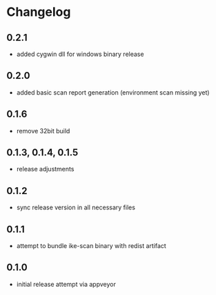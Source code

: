 # Changelog

## 0.2.1
* added cygwin dll for windows binary release

## 0.2.0
* added basic scan report generation (environment scan missing yet)

## 0.1.6
* remove 32bit build

## 0.1.3, 0.1.4, 0.1.5
* release adjustments

## 0.1.2
* sync release version in all necessary files

## 0.1.1
* attempt to bundle ike-scan binary with redist artifact

## 0.1.0
* initial release attempt via appveyor
